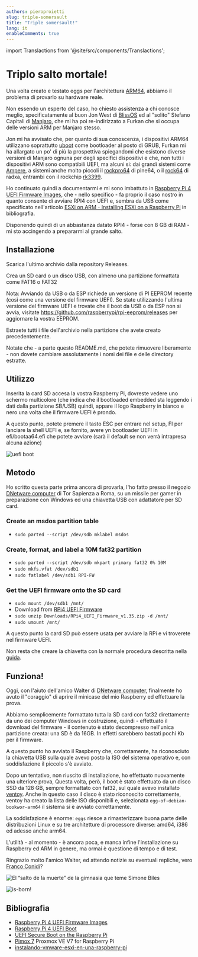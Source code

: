 ```yaml
---
authors: pieroproietti
slug: triple-somersault
title: "Triple somersault!"
lang: it
enableComments: true
---
```

import Translactions from '@site/src/components/Translactions';

<Translactions />

# Triplo salto mortale!

Una volta creato e testato eggs per l'architettura [ARM64](https://developer.arm.com/Architectures/A64%20Instruction%20Set%20Architecture), abbiamo il problema di provarlo su hardware reale.

Non essendo un esperto del caso, ho chiesto assistenza a chi conosce meglio, specificatamente al buon Jon West di [BlissOS](https://blissos.org/) ed al "solito" Stefano Capitali di [Manjaro](https://manjaro.org/), che mi ha poi re-indirizzato a Furkan che si occupa delle versioni ARM per Manjaro stesso.

Jon mi ha avvisato che, per quanto di sua conoscenza, i dispositivi ARM64 utilizzano soprattutto [uboot](https://u-boot.readthedocs.io/en/latest/) come bootloader al posto di GRUB, Furkan mi ha allargato un po' di più la prospettiva spiegandomi che esistono diverse versioni di Manjaro ognuna per degli specifici dispositivi e che, non tutti i dispositivi ARM sono compatibili UEFI, ma alcuni si: dai grandi sistemi come [Ampere](https://amperecomputing.com/products/processors), a sistemi anche molto piccoli il [rockpro64](https://www.pine64.org/rockpro64/) di pine64, o il [rock64](https://wiki.radxa.com/Rock4) di radxa, entrambi con il rockchip [rk3399](http://rockchip.wikidot.com/rk3399).

Ho continuato quindi a documentarmi e mi sono imbattuto in [Raspberry Pi 4 UEFI Firmware Images](https://github.com/pftf/RPi4), che - nello specifico - fa proprio il caso nostro in quanto consente di avviare RPI4 con UEFI e, sembra da USB come specificato nell'articolo [ESXi on ARM - Installing ESXi on a Raspberry Pi](https://rudimartinsen.com/2020/10/07/esxi-on-arm-fling-install-on-rpi/) in bibliografia.

Disponendo quindi di un abbastanza datato RPI4 - forse con 8 GB di RAM - mi sto accingendo a prepararmi al grande salto.

## Installazione
Scarica l'ultimo archivio dalla repository Releases.

Crea un SD card o un disco USB, con almeno una partizione formattata come FAT16 o FAT32

Nota: Avviando da USB o da ESP richiede un versione di PI EEPROM recente (così come una versione del firmware UEFI). Se state utilizzando l'ultima versione del firmware UEFI e trovate che il boot da USB o da ESP non si avvia, visitate https://github.com/raspberrypi/rpi-eeprom/releases per aggiornare la vostra EEPROM.

Estraete tutti i file dell'archivio nella partizione che avete creato precedentemente.

Notate che - a parte questo README.md, che potete rimuovere liberamente - non dovete cambiare assolutamente i nomi dei file e delle directory estratte.

## Utilizzo
Inserita la card SD accesa la vostra Raspberry Pi, dovreste vedere uno schermo multicolore (che indica che il bootloaded embedded sta leggendo i dati dalla partizione SB/USB) quindi, appare il logo Raspberry in bianco e nero una volta che il firmware UEFI è prondo.

A questo punto, potete premere il tasto ESC per entrare nel setup, FI per lanciare la shell UEFI e, se fornito, avere yn bootloader UEFI in efi/bootaa64.efi che potete avviare (sarà il default se non verrà intrapresa alcuna azione)

![uefi boot](https://www.bujarra.com/wp-content/uploads/2020/10/VMware-ESXi-Raspberry-Pi-06.jpg)

## Metodo
Ho scritto questa parte prima ancora di provarla, l'ho fatto presso il negozio [DNetware computer](http://www.dnetware.com/) di Tor Sapienza a Roma, su un missile per gamer in preparazione con Windows ed una chiavetta USB con adattatore per SD card.

### Create an msdos partition table
* `sudo parted --script /dev/sdb mklabel msdos`

### Create, format, and label a 10M fat32 partition
* `sudo parted --script /dev/sdb mkpart primary fat32 0% 10M`
* `sudo mkfs.vfat /dev/sdb1`
* `sudo fatlabel /dev/sdb1 RPI-FW`

### Get the UEFI firmware onto the SD card
* `sudo mount /dev/sdb1 /mnt/`
* Download from [RPi4 UEFI Firmware](https://github.com/pftf/RPi4/releases)
* `sudo unzip Downloads/RPi4_UEFI_Firmware_v1.35.zip -d /mnt/`
* `sudo umount /mnt/`

A questo punto la card SD può essere usata per avviare la RPi e vi troverete nel firmware UEFI.

Non resta che creare la chiavetta con la normale procedura descritta nella [guida](https://www.debian.org/releases/bookworm/arm64/ch04s03.en.html).

## Funziona!
Oggi, con l'aiuto dell'amico Walter di [DNetware computer](https://www.facebook.com/DnetwareComputer/), finalmente ho avuto il "coraggio" di aprire il minicase del mio Raspberry ed effettuare la prova.

Abbiamo semplicemente formattato tutta la SD card con fat32 direttamente da uno dei computer Windows in costruzione, quindi - effettuato il download del firmware - il contenuto è stato decompresso nell'unica partizione creata: una SD è da 16GB. In effetti sarebbero bastati pochi Kb per il firmware.

A questo punto ho avviato il Raspberry che, correttamente, ha riconosciuto la chiavetta USB sulla quale avevo posto la ISO del sistema operativo e, con soddisfazione il piccolo s'è avviato.

Dopo un tentativo, non riuscito di installazione, ho effettuato nuovamente una ulteriore prova, Questa volta, però, il boot è stato effettuato da un disco SSD da 128 GB, sempre formattato con fat32, sul quale avevo installato [ventoy](https://www.ventoy.net/en/index.html). Anche in questo caso il disco è stato riconoscito correttamente, ventoy ha creato la lista delle ISO disponibili e, selezionata `egg-of-debian-bookwor-arm64` il sistema si è avviato correttamente.

La soddisfazione è enorme: `eggs` riesce a rimasterizzare buona parte delle distribuzioni Linux e su tre architetture di processore diverse: amd64, i386 ed adesso anche arm64.

L'utilità - al momento - è ancora poca, e manca infine l'installazione su Raspberry ed ARM in genere, ma ormai è questione di tempo e di test.

Ringrazio molto l'amico Walter, ed attendo notizie su eventuali repliche, vero [Franco Conidi](https://francoconidi.it/)?

![El “salto de la muerte” de la gimnasia que teme Simone Biles](https://www.telemundo.com/sites/nbcutelemundo/files/styles/fit-1240w/public/images/article/cover/2016/08/17/simone-biles.jpg?ramen_itok=iqwQftIcTf)


![is-born!](/images/arm64-first-egg-born.jpeg)

## Bibliografia

* [Raspberry Pi 4 UEFI Firmware Images](https://github.com/pftf/RPi4)
* [Raspberry Pi 4 UEFI Boot](https://www.reddit.com/r/raspberry_pi/comments/gte2lp/raspberry_pi_4_uefi_boot/)
* [UEFI Secure Boot on the Raspberry Pi](https://www.linux.it/~ema/posts/secure-boot-rpi/)
* [Pimox 7](https://github.com/pimox/pimox7) Proxmox VE V7 for Raspberry Pi
* [instalando-vmware-esxi-en-una-raspberry-pi](https://www.bujarra.com/instalando-vmware-esxi-en-una-raspberry-pi/)

